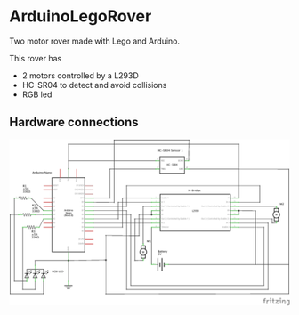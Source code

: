 # ArduinoLegoRover

Two motor rover made with Lego and Arduino.

This rover has 

- 2 motors controlled by a L293D
- HC-SR04 to detect and avoid collisions
- RGB led



## Hardware connections

![arduinoRover_schem](userDocs/imgs/arduinoRover_schem.png)

